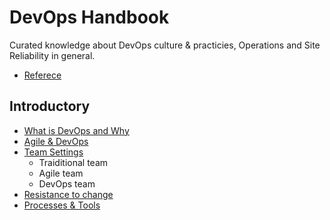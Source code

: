 # DevOps Handbook

Curated knowledge about DevOps culture & practicies, Operations and Site Reliability in general.

* [Referece](https://github.com/herrera-ignacio/oopnotes#devops)

## Introductory

* [What is DevOps and Why](./intro/devops.md)
* [Agile & DevOps](./intro/agile.md)
* [Team Settings](./intro/team-settings.md)
	* Traiditional team
	* Agile team
	* DevOps team
* [Resistance to change](./intro/resistance.md)
* [Processes & Tools](./intro/processes-tools.md)
